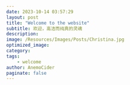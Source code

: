 ```yaml
---
date: 2023-10-14 03:57:29
layout: post
title: "Welcome to the website"
subtitle: 欢迎，高洁而纯真的灵魂
description:
image: /Resources/Images/Posts/Christina.jpg
optimized_image:
category:
tags:
    - welcome
author: AnemoCider
paginate: false
---
```

